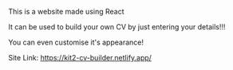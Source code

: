 This is a website made using React

It can be used to build your own CV by just entering your details!!!

You can even customise it's appearance!

Site Link: https://kit2-cv-builder.netlify.app/
